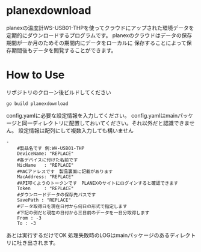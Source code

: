 # planexdownload
planexの温度計WS-USB01-THPを使ってクラウドにアップされた環境データを
定期的にダウンロードするプログラムです。
planexのクラウドはデータの保存期間が一か月のためその期間内にデータをローカルに
保存することによって保存期間後もデータを閲覧することができます。

# How to Use
リポジトリのクローン後ビルドしてください

```
go build planexdownload
```

config.yamlに必要な設定情報を入力してください。
config.yamlはmainパッケージと同一ディレクトリに配置しておいてください。それ以外だと認識できません。
設定情報は配列にして複数入力しても構いません

```
-  
    #製品名です 例:WH-USB01-THP
    DeviceName: "REPLACE"
    #各デバイスに付けた名前です
    NicName   : "REPLACE"
    #MACアドレスです　製品裏面に記載があります
    MacAddress: "REPLACE"
    #API叩くようのトークンです　PLANEXのサイトにログインすると確認できます
    Token     : "REPLACE"
    #ダウンロードデータの保存先パスです
    SavePath : "REPLACE"
    #データ取得日を現在日付から何日の形式で指定します
    #下記の例だと現在の日付から三日前のデータを一日分取得します
    From : -3
    To : -3
```

あとは実行するだけでOK
処理失敗時のLOGはmainパッケージのあるディレクトリに吐き出されます。

